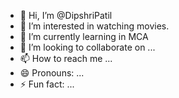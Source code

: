 - 👋 Hi, I’m @DipshriPatil
- 👀 I’m interested in watching movies.
- 🌱 I’m currently learning in MCA
- 💞️ I’m looking to collaborate on ...
- 📫 How to reach me ...
- 😄 Pronouns: ...
- ⚡ Fun fact: ...

<!---
DipshriPatil/DipshriPatil is a ✨ special ✨ repository because its `README.md` (this file) appears on your GitHub profile.
You can click the Preview link to take a look at your changes.
--->
